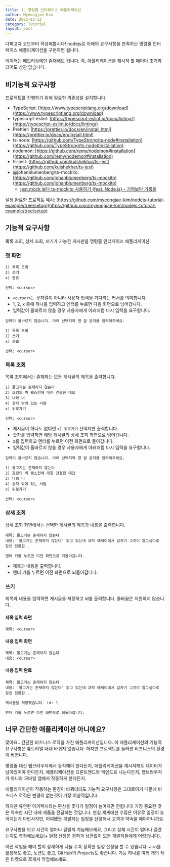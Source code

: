 ```yaml
---
title: 1. 명령줄 인터페이스 애플리케이션
author: Myeongjae Kim
date: 2022-03-12
category: Tutorial
layout: post
---
```


다짜고자 코드부터 작성해봅시다! nodejs로 아래의 요구사항을 만족하는 명령줄 인터페이스 애플리케이션을 구현하면 됩니다.

데이터는 메모리상에만 존재해도 됩니다. 즉, 애플리케이션을 재시작 할 때마다 초기화되어도 상관 없습니다.

## 비기능적 요구사항

프로젝트를 진행하기 위해 필요한 의존성을 설치합니다.

- TypeScript: [https://www.typescriptlang.org/download](https://www.typescriptlang.org/download)
- typescript-eslint: [https://typescript-eslint.io/docs/linting/](https://typescript-eslint.io/docs/linting/)
- Prettier: [https://prettier.io/docs/en/install.html](https://prettier.io/docs/en/install.html)
- ts-node: [https://github.com/TypeStrong/ts-node#installation](https://github.com/TypeStrong/ts-node#installation)
- nodemon: [https://github.com/remy/nodemon#installation](https://github.com/remy/nodemon#installation)
- ts-jest: [https://github.com/kulshekhar/ts-jest](https://github.com/kulshekhar/ts-jest)
- @johanblumenberg/ts-mockito: [https://github.com/johanblumenberg/ts-mockito](https://github.com/johanblumenberg/ts-mockito)
  - [jest.mock 보다 ts-mockito 사용하기 (feat. Node.js) - 기억보단 기록을](https://jojoldu.tistory.com/638)

설정 완료한 프로젝트 예시: [https://github.com/myeongjae-kim/nodejs-tutorial-example/tree/setup](https://github.com/myeongjae-kim/nodejs-tutorial-example/tree/setup)

## 기능적 요구사항

목록 조회, 상세 조회, 쓰기가 가능한 게시판을 명령줄 인터페이스 애플리케이션.

### 첫 화면

```
1) 목록 조회
2) 쓰기
x) 종료

선택: <cursor> 
```

- `<cursor>`는 문자열이 아니라 사용자 입력을 기다리는 커서를 의미합니다.
- 1, 2, x 중에 하나를 입력하고 엔터를 누르면 다음 화면으로 넘어갑니다.
- 입력값이 올바르지 않을 경우 사용자에게 아래처럼 다시 입력을 요구합니다.

```
입력이 올바르지 않습니다. 아래 선택지의 맨 앞 문자를 입력해주세요.

1) 목록 조회
2) 쓰기
x) 종료

선택: <cursor> 
```

### 목록 조회

목록 조회에서는 존재하는 모든 게시글의 제목을 출력합니다.

```
1) 물고기는 존재하지 않는다
2) 호킹의 빅 퀘스천에 대한 간결한 대답
3) 나와 너
4) 상자 밖에 있는 사람
x) 뒤로가기

선택: <cursor> 
```

- 게시글이 하나도 없다면 `x) 뒤로가기` 선택지만 출력합니다.
- 숫자를 입력하면 해당 게시글의 상세 조회 화면으로 넘어갑니다.
- x를 입력하고 엔터를 누르면 이전 화면으로 돌아갑니다.
- 입력값이 올바르지 않을 경우 사용자에게 아래처럼 다시 입력을 요구합니다.

```
입력이 올바르지 않습니다. 아래 선택지의 맨 앞 문자를 입력해주세요.

1) 물고기는 존재하지 않는다
2) 호킹의 빅 퀘스천에 대한 간결한 대답
3) 나와 너
4) 상자 밖에 있는 사람
x) 뒤로가기

선택: <cursor> 
```

### 상세 조회

상세 조회 화면에서는 선택한 게시글의 제목과 내용을 출력합니다.

```
제목: 물고기는 존재하지 않는다
내용: ‘물고기는 존재하지 않는다’ 읽고 있는데 과학 에세이에서 갑자기 그것이 알고싶다로 장르 전환함..

엔터 키를 누르면 이전 화면으로 되돌아갑니다.
```

- 제목과 내용을 출력합니다.
- 엔터 키를 누르면 이전 화면으로 되돌아갑니다.

### 쓰기

제목과 내용을 입력하면 게시글을 저장하고 id를 출력합니다. 줄바꿈은 지원하지 않습니다.

#### 제목 입력 화면

```
제목: <cursor>
```

#### 내용 입력 화면

```
제목: 물고기는 존재하지 않는다
내용: <cursor>
```

#### 내용 입력 완료

```
제목: 물고기는 존재하지 않는다
내용: ‘물고기는 존재하지 않는다’ 읽고 있는데 과학 에세이에서 갑자기 그것이 알고싶다로 장르 전환함..

게시글을 저장했습니다. id: 1

엔터 키를 누르면 이전 화면으로 되돌아갑니다.
```

## 너무 간단한 애플리케이션 아니에요?

맞아요.. 간단한 비즈니스 로직을 가진 애플리케이션입니다. 이 애플리케이션의 기능적 요구사항은 튜토리얼 내내 바뀌지 않습니다. 하지만 프로젝트를 둘러싼 비즈니스의 환경이 바뀝니다.

명령줄 대신 웹브라우저에서 동작해야 한다든지, 애플리케이션을 재시작해도 데이터가 남아있어야 한다든지, 애플리케이션을 프론트엔드와 백엔드로 나눈다든지, 웹브라우저가 아니라 모바일 앱에서 작동하게 한다든지.

애플리케이션이 작동하는 환경이 바뀌더라도 기능적 요구사항은 그대로이기 때문에 비즈니스 로직은 변경이 없는것이 가장 이상적입니다.

하지만 유연한 아키텍처라는 환상을 좇다가 일정이 늘어지면 안됩니다! 가장 중요한 것은 약속한 시간 내에 제품을 전달하는 것입니다. 현실 세계에선 수많은 이유로 일정이 늦어지는게 다반사지만, 어찌됐든 개발자는 일정을 산정해서 고객과 약속을 해야하니까요.

요구사항을 보고 시간이 얼마나 걸릴지 가늠해보세요, 그리고 실제 시간이 얼마나 걸렸는지도 측정해보세요(+ 일정 산정은 경력과 상관없이 모든 개발자들에게 어렵습니다).

어떤 작업을 해야 할지 상세하게 나눌 수록 정확한 일정 산정을 할 수 있습니다. Jira를 활용해도 좋고, 노션도 좋고, GitHub의 Projects도 좋습니다. 기능 하나를 여러 개의 작은 티켓으로 쪼개서 작업해보세요.
